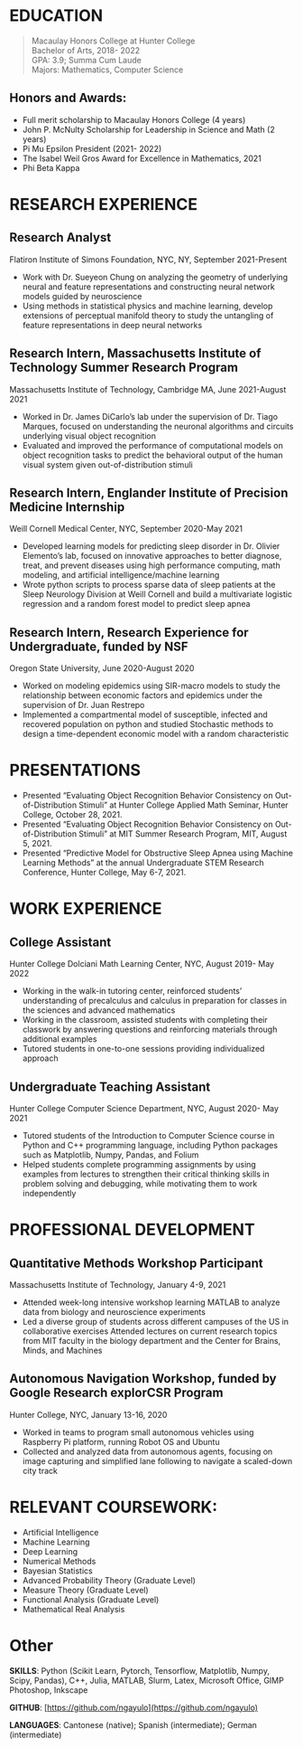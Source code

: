 # EDUCATION

>Macaulay Honors College at Hunter College      
>Bachelor of Arts, 2018- 2022\
>GPA: 3.9; Summa Cum Laude\
>Majors: Mathematics, Computer Science

## Honors and Awards:
- Full merit scholarship to Macaulay Honors College (4 years)     	
- John P. McNulty Scholarship for Leadership in Science and Math (2 years) 
- Pi Mu Epsilon President (2021- 2022)
- The Isabel Weil Gros Award for Excellence in Mathematics, 2021
- Phi Beta Kappa
     
# RESEARCH EXPERIENCE  
     
## Research Analyst
Flatiron Institute of Simons Foundation, NYC, NY, September 2021-Present
- Work with Dr. Sueyeon Chung on analyzing the geometry of underlying neural and feature representations and constructing neural network models guided by neuroscience
- Using methods in statistical physics and machine learning, develop extensions of perceptual manifold theory to study the untangling of feature representations in deep neural networks
  
## Research Intern, Massachusetts Institute of Technology Summer Research Program
Massachusetts Institute of Technology, Cambridge MA, June 2021-August 2021
- Worked in Dr. James DiCarlo’s lab under the supervision of Dr. Tiago Marques, focused on understanding the neuronal algorithms and circuits underlying visual object recognition
- Evaluated and improved the performance of computational models on object recognition tasks to predict the behavioral output of the human visual system given out-of-distribution stimuli
 
## Research Intern, Englander Institute of Precision Medicine Internship
Weill Cornell Medical Center, NYC, September 2020-May 2021
- Developed learning models for predicting sleep disorder in Dr. Olivier Elemento’s lab, focused on innovative approaches to better diagnose, treat, and prevent diseases using high performance computing, math modeling, and artificial intelligence/machine learning
- Wrote python scripts to process sparse data of sleep patients at the Sleep Neurology Division at Weill Cornell and build a multivariate logistic regression and a random forest model to predict sleep apnea 
 
## Research Intern, Research Experience for Undergraduate, funded by NSF
Oregon State University, June 2020-August 2020
- Worked on modeling epidemics using SIR-macro models to study the relationship between economic factors and epidemics under the supervision of Dr. Juan Restrepo
- Implemented a compartmental model of susceptible, infected and recovered population on python and studied Stochastic methods to design a time-dependent economic model with a random characteristic
 
# PRESENTATIONS
 
- Presented “Evaluating Object Recognition Behavior Consistency on Out-of-Distribution Stimuli” at Hunter College Applied Math Seminar, Hunter College, October 28, 2021. 
- Presented “Evaluating Object Recognition Behavior Consistency on Out-of-Distribution Stimuli” at MIT Summer Research Program, MIT, August 5, 2021.
- Presented “Predictive Model for Obstructive Sleep Apnea using Machine Learning Methods” at the annual Undergraduate STEM Research Conference, Hunter College, May 6-7, 2021.
 
# WORK EXPERIENCE 

## College Assistant
Hunter College Dolciani Math Learning Center, NYC, August 2019- May 2022
- Working in the walk-in tutoring center, reinforced students’ understanding of precalculus and calculus in preparation for classes in the sciences and advanced mathematics
- Working in the classroom, assisted students with completing their classwork by answering questions and reinforcing materials through additional examples
- Tutored students in one-to-one sessions providing individualized approach 

## Undergraduate Teaching Assistant
Hunter College Computer Science Department, NYC, August 2020-	May 2021
- Tutored students of the Introduction to Computer Science course in Python and C++ programming language, including Python packages such as Matplotlib, Numpy, Pandas, and Folium
- Helped students complete programming assignments by using examples from lectures to strengthen their critical thinking skills in problem solving and debugging, while motivating them to work independently
 
# PROFESSIONAL DEVELOPMENT

## Quantitative Methods Workshop Participant 
Massachusetts Institute of Technology, January 4-9, 2021
- Attended week-long intensive workshop learning MATLAB to analyze data from biology and neuroscience experiments
- Led a diverse group of students across different campuses of the US in collaborative exercises 
Attended lectures on current research topics from MIT faculty in the biology department and the Center for Brains, Minds, and Machines 

## Autonomous Navigation Workshop, funded by Google Research explorCSR Program
Hunter College, NYC, January 13-16, 2020
- Worked in teams to program small autonomous vehicles using Raspberry Pi platform, running Robot OS and Ubuntu
- Collected and analyzed data from autonomous agents, focusing on image capturing and simplified lane following to navigate a scaled-down city track
 
# RELEVANT COURSEWORK: 
- Artificial Intelligence
- Machine Learning
- Deep Learning
- Numerical Methods
- Bayesian Statistics
- Advanced Probability Theory (Graduate Level)	
- Measure Theory (Graduate Level)	                  	
- Functional Analysis (Graduate Level)		 
- Mathematical Real Analysis				
				  
# Other
**SKILLS**: Python (Scikit Learn, Pytorch, Tensorflow, Matplotlib, Numpy, Scipy, Pandas), C++, Julia, MATLAB, Slurm, Latex, Microsoft Office, GIMP Photoshop, Inkscape
 
**GITHUB**: [https://github.com/ngayulo](https://github.com/ngayulo)

**LANGUAGES**: Cantonese (native); Spanish (intermediate); German (intermediate)

